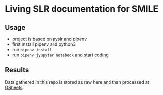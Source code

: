 # Living SLR documentation for SMILE

## Usage
 * project is based on [pyslr](https://github.com/tawalaya/pyslr) and *pipenv*
 * first install pipenv and python3
 * run `pipenv install`
 * run `pipenv jyupyter notebook` and start coding 


## Results

Data gathered in this repo is stored as raw here and than processed at [GSheets](https://docs.google.com/spreadsheets/d/1ZIP712dKKmDOnd4oZ77pMg2YiVfn7-P2Q9ESEddTt0U/edit?usp=sharing).


